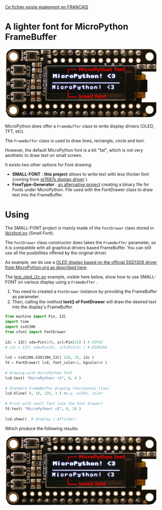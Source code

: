 [Ce fichier existe également en FRANCAIS](readme.md)

# A lighter font for MicroPython FrameBuffer

![SMALL-FONT examples](docs/_static/small-font.jpg)

MicroPython does offer a `FrameBuffer` class to write display drivers (OLED, TFT, etc).

The `FrameBuffer` class is used to draw lines, rectangle, circle and text.

However, the default MicroPython font is a bit "fat", which is not very aesthetic to draw text on small screen.

It exists two other options for Font drawing:
* __SMALL-FONT__ : __this project__ allows to write text with less thicker font (coming from [st7687s display driver](https://github.com/mchobby/esp8266-upy/tree/master/st7687s) ).
* __FreeType-Generator__ : [an alternative project](https://github.com/mchobby/freetype-generator) creating a binary file for Fonts under MicroPython. File used with the FontDrawer class to draw text into the FrameBuffer.

# Using

The SMALL-FONT project is mainly made of the `FontDrawer` class stored in [lib/sfont.py](lib/sfont.py) (_Small Font_).

The `FontDrawer` class constructor does takes the `FrameBuffer` parameter, so it is compatible with all graphical drivers based FrameBuffer. You can still use all the posibilities offered by the original driver.

As example, we do use a [OLED display based on the official SSD1306 driver from MicroPython.org as described here](https://github.com/mchobby/esp8266-upy/tree/master/oled-ssd1306).

The [test_oled_i2c.py](examples/test_oled_i2c.py) example, visible here below, show how to use SMALL-FONT on various display using a `FrameBuffer` .

1. You need to created a `FontDrawer` instance by providing the FrameBuffer as parameter.
2. Then, calling the method __text() of FontDrawer__ will draw the desired text into the display's FrameBuffer.  

``` python
from machine import Pin, I2C
import time
import ssd1306
from sfont import FontDrawer

i2c = I2C( sda=Pin(23), scl=Pin(22) ) # ESP32
# i2c = I2C( sda=Pin(4), scl=Pin(5) ) # ESP8266

lcd = ssd1306.SSD1306_I2C( 128, 32, i2c )
fd = FontDrawer( lcd, font_color=1, bgcolor=0 )

# Drawing with MicroPython font
lcd.text( "MicroPython! <3", 0, 0 )

# Standard FrameBuffer Drawing (horizontal line)
lcd.hline( 0, 16, 128, 1 ) #x,y, width, color

# Print with small font (use the font drawer)
fd.text( "MicroPython! <3", 0, 20 )

lcd.show()  # display / Afficher!
```
Which produce the following results:

![small font example](docs/_static/small-font.jpg)
